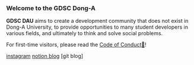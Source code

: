 ### ﻿Welcome to the GDSC Dong-A

**GDSC DAU** aims to create a development community that does not exist in Dong-A University, to provide opportunities to many student developers in various fields, and ultimately to think and solve social problems.

For first-time visitors, please read the [Code of Conduct📃](https://knowing-marscapone-3ed.notion.site/GDSC-DAU-CoC-17d359be9f75410cad1bf6c65dbf2f18)!

[instagram](https://www.instagram.com/gdsc_dau/)  [notion blog](https://www.notion.so/b60269be149643e4b15ce3d5dd3f7b81) [git blog]

